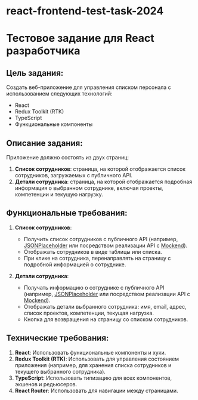 # react-frontend-test-task-2024

# Тестовое задание для React разработчика

## Цель задания:
Создать веб-приложение для управления списком персонала с использованием следующих технологий:
- React
- Redux Toolkit (RTK)
- TypeScript
- Функциональные компоненты

## Описание задания:
Приложение должно состоять из двух страниц:
1. **Список сотрудников**: страница, на которой отображается список сотрудников, загружаемых с публичного API.
2. **Детали сотрудника**: страница, на которой отображается подробная информация о выбранном сотруднике, включая проекты, компетенции и текущую нагрузку.

## Функциональные требования:
1. **Список сотрудников**:
   - Получить список сотрудников с публичного API (например, [JSONPlaceholder](https://jsonplaceholder.typicode.com) или посредством реализации API c [Mockend](https://mockend.com)).
   - Отображать сотрудников в виде таблицы или списка.
   - При клике на сотрудника, перенаправлять на страницу с подробной информацией о сотруднике.

2. **Детали сотрудника**:
   - Получать информацию о сотруднике с публичного API (например, [JSONPlaceholder](https://jsonplaceholder.typicode.com) или посредством реализации API c [Mockend](https://mockend.com)).
   - Отображать детали выбранного сотрудника: имя, email, адрес, список проектов, компетенции, текущая нагрузка.
   - Кнопка для возвращения на страницу со списком сотрудников.

## Технические требования:
1. **React**: Использовать функциональные компоненты и хуки.
2. **Redux Toolkit (RTK)**: Использовать для управления состоянием приложения (например, для хранения списка сотрудников и текущего выбранного сотрудника).
3. **TypeScript**: Использовать типизацию для всех компонентов, экшенов и редьюсеров.
4. **React Router**: Использовать для навигации между страницами.
